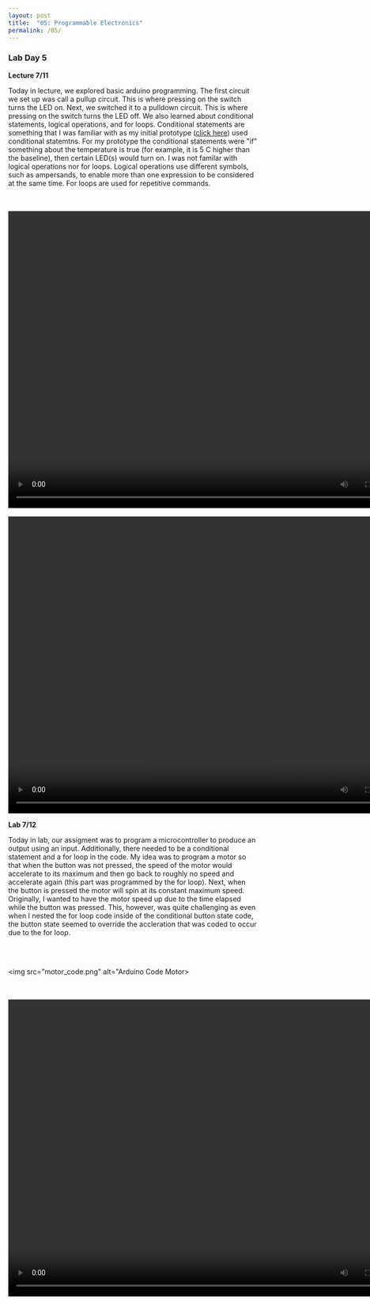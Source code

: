 ```yaml
---
layout: post
title:  "05: Programmable Electronics"
permalink: /05/
---
```


### **Lab Day 5**

**Lecture 7/11**

Today in lecture, we explored basic arduino programming. The first circuit we set up was call a pullup circuit. This is where pressing on the switch turns the LED on. Next, we switched it to a pulldown circuit. This is where pressing on the switch turns the LED off. We also learned about conditional statements, logical operations, and for loops. Conditional statements are something that I was familiar with as my initial prototype ([click here](https://juliaodavis.github.io/PHYS-S12-Assigments/04/)) used conditional statemtns. For my prototype the conditional statements were "if" something about the temperature is true (for example, it is 5 C higher than the baseline), then certain LED(s) would turn on. I was not familar with logical operations nor for loops. Logical operations use different symbols, such as ampersands, to enable more than one expression to be considered at the same time. For loops are used for repetitive commands. 

<BR>
<BR>

<video width="800" height="600" controls>
  <source src="IMG_1986.MOV" type="video/mp4">
</video>

<BR>
<BR>

<video width="800" height="600" controls>
  <source src="IMG_1987.MOV" type="video/mp4">
</video>

**Lab 7/12**

Today in lab, our assigment was to program a microcontroller to produce an output using an input. Additionally, there needed to be a conditional statement and a for loop in the code. My idea was to program a motor so that when the button was not pressed, the speed of the motor would accelerate to its maximum and then go back to roughly no speed and accelerate again (this part was programmed by the for loop). Next, when the button is pressed the motor will spin at its constant maximum speed. Originally, I wanted to have the motor speed up due to the time elapsed while the button was pressed. This, however, was quite challenging as even when I nested the for loop code inside of the conditional button state code, the button state seemed to override the accleration that was coded to occur due to the for loop. 

<BR>
<BR>

<img src="motor_code.png" alt="Arduino Code Motor>

<BR>
<BR>

<video width="800" height="600" controls>
  <source src="IMG_1997.MOV" type="video/mp4">
</video>